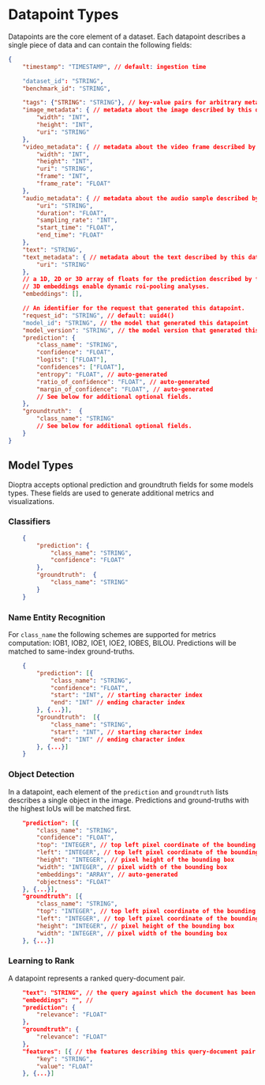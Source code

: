 # Datapoint Types

Datapoints are the core element of a dataset. Each datapoint describes a single piece of data and can contain the following fields:

```json
{
    "timestamp": "TIMESTAMP", // default: ingestion time

    "dataset_id": "STRING",
    "benchmark_id": "STRING",

    "tags": {"STRING": "STRING"}, // key-value pairs for arbitrary metadata
    "image_metadata": { // metadata about the image described by this datapoint
        "width": "INT",
        "height": "INT",
        "uri": "STRING"
    },
    "video_metadata": { // metadata about the video frame described by this datapoint
        "width": "INT",
        "height": "INT",
        "uri": "STRING",
        "frame": "INT",
        "frame_rate": "FLOAT"
    },
    "audio_metadata": { // metadata about the audio sample described by this datapoint
        "uri": "STRING",
        "duration": "FLOAT",
        "sampling_rate": "INT",
        "start_time": "FLOAT",
        "end_time": "FLOAT"
    },
    "text": "STRING",
    "text_metadata": { // metadata about the text described by this datapoint
        "uri": "STRING"
    },
    // a 1D, 2D or 3D array of floats for the prediction described by this datapoint.
    // 3D embeddings enable dynamic roi-pooling analyses.
    "embeddings": [],

    // An identifier for the request that generated this datapoint.
    "request_id": "STRING", // default: uuid4()
    "model_id": "STRING", // the model that generated this datapoint
    "model_version": "STRING", // the model version that generated this datapoint
    "prediction": {
        "class_name": "STRING",
        "confidence": "FLOAT",
        "logits": ["FLOAT"],
        "confidences": ["FLOAT"],
        "entropy": "FLOAT", // auto-generated
        "ratio_of_confidence": "FLOAT", // auto-generated
        "margin_of_confidence": "FLOAT", // auto-generated
        // See below for additional optional fields.
    },
    "groundtruth":  {
        "class_name": "STRING"
        // See below for additional optional fields.
    }
}
```

## Model Types

Dioptra accepts optional prediction and groundtruth fields for some models types. These fields are used to generate additional metrics and visualizations.

### Classifiers

```json
    {
        "prediction": {
            "class_name": "STRING",
            "confidence": "FLOAT"
        },
        "groundtruth":  {
            "class_name": "STRING"
        }
    }
```

### Name Entity Recognition

For `class_name` the following schemes are supported for metrics computation: IOB1, IOB2, IOE1, IOE2, IOBES, BILOU.
Predictions will be matched to same-index ground-truths.

```json
    {
        "prediction": [{
            "class_name": "STRING",
            "confidence": "FLOAT",
            "start": "INT", // starting character index
            "end": "INT" // ending character index
        }, {...}],
        "groundtruth":  [{
            "class_name": "STRING",
            "start": "INT", // starting character index
            "end": "INT" // ending character index
        }, {...}]
    }
```

### Object Detection

In a datapoint, each element of the `prediction` and `groundtruth` lists describes a single object in the image.
Predictions and ground-truths with the highest IoUs will be matched first.

```json
    "prediction": [{
        "class_name": "STRING",
        "confidence": "FLOAT",
        "top": "INTEGER", // top left pixel coordinate of the bounding box
        "left": "INTEGER", // top left pixel coordinate of the bounding box
        "height": "INTEGER", // pixel height of the bounding box
        "width": "INTEGER", // pixel width of the bounding box
        "embeddings": "ARRAY", // auto-generated
        "objectness": "FLOAT"
    }, {...}],
    "groundtruth": [{
        "class_name": "STRING",
        "top": "INTEGER", // top left pixel coordinate of the bounding box
        "left": "INTEGER", // top left pixel coordinate of the bounding box
        "height": "INTEGER", // pixel height of the bounding box
        "width": "INTEGER", // pixel width of the bounding box
    }, {...}]
```

### Learning to Rank

A datapoint represents a ranked query-document pair.

```json
    "text": "STRING", // the query against which the document has been ranked
    "embeddings": "", // 
    "prediction": {
        "relevance": "FLOAT"
    },
    "groundtruth": {
        "relevance": "FLOAT"
    },
    "features": [{ // the features describing this query-document pair
        "key": "STRING",
        "value": "FLOAT"
    }, {...}]
```
